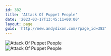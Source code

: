 ```yaml
---
id: 382
title: 'Attack Of Puppet People'
date: '2023-03-17T13:45:11+00:00'
layout: page
guid: 'http://new.andydixon.com/?page_id=382'
---
```


![Attack Of Puppet People](https://i0.wp.com/assets.g8x2.ldn.idrivee2-23.com/posters/Attack%20Of%20Puppet%20People%2001.jpg?w=1200&ssl=1 "Attack Of Puppet People")  
![Attack Of Puppet People](https://i0.wp.com/assets.g8x2.ldn.idrivee2-23.com/posters/Attack%20Of%20Puppet%20People%2002.jpg?w=1200&ssl=1 "Attack Of Puppet People")